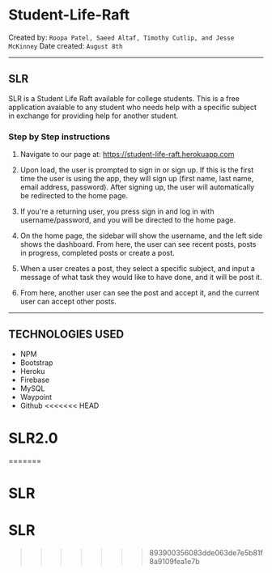 # Student-Life-Raft

Created by: `Roopa Patel, Saeed Altaf, Timothy Cutlip, and Jesse McKinney`
Date created: `August 8th`

- - -

## SLR
SLR is a Student Life Raft available for college students. This is a free application avaiable to any student who needs help with a specific subject in exchange for providing help for another student.

### **Step by Step instructions**

1. Navigate to our page at: https://student-life-raft.herokuapp.com

2. Upon load, the user is prompted to sign in or sign up.  If this is the first time the user is using the app, they will sign up (first name, last name, email address, password).  After signing up, the user will automatically be redirected to the home page.

3. If you're a returning user, you press sign in and log in with username/password, and you will be directed to the home page.

4. On the home page, the sidebar will show the username, and the left side shows the dashboard.  From here, the user can see recent posts, posts in progress, completed posts or create a post.

5. When a user creates a post, they select a specific subject, and input a message of what task they would like to have done, and it will be post it.  

6. From here, another user can see the post and accept it, and the current user can accept other posts.

- - -

## TECHNOLOGIES USED
- NPM
- Bootstrap
- Heroku
- Firebase
- MySQL
- Waypoint
- Github 
<<<<<<< HEAD
# SLR2.0
=======
# SLR
# SLR
>>>>>>> 893900356083dde063de7e5b81f8a9109fea1e7b
